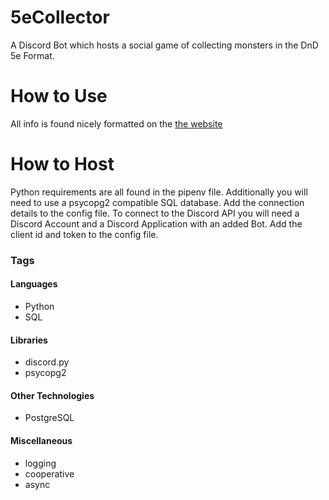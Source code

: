 # 5eCollector

A Discord Bot which hosts a social game of collecting monsters in the DnD 5e Format.

# How to Use
All info is found nicely formatted on the [the website](https://chluebi.github.io/5eCollector/)

# How to Host
Python requirements are all found in the pipenv file.
Additionally you will need to use a psycopg2 compatible SQL database. Add the connection details to the config file.
To connect to the Discord API you will need a Discord Account and a Discord Application with an added Bot. Add the client id and token to the config file.

### Tags

#### Languages
- Python
- SQL

#### Libraries
- discord.py
- psycopg2

#### Other Technologies
- PostgreSQL

#### Miscellaneous
- logging
- cooperative
- async
